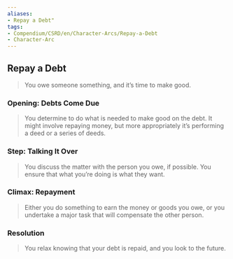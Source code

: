 ```yaml
---
aliases: 
- Repay a Debt"
tags: 
- Compendium/CSRD/en/Character-Arcs/Repay-a-Debt
- Character-Arc
---
```

## Repay a Debt
>You owe someone something, and it’s time to make good.
### Opening: Debts Come Due  
>You determine to do what is needed to make good on the debt. It might involve repaying money, but more appropriately it’s performing a deed or a series of deeds.
### Step: Talking It Over  
>You discuss the matter with the person you owe, if possible. You ensure that what you’re doing is what they want.
### Climax: Repayment  
>Either you do something to earn the money or goods you owe, or you undertake a major task that will compensate the other person. 
### Resolution  
>You relax knowing that your debt is repaid, and you look to the future.